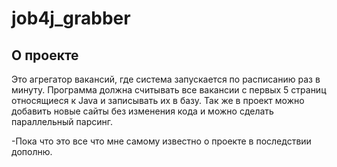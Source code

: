 # job4j_grabber

## О проекте

Это агрегатор вакансий, где система запускается по расписанию раз в минуту.
Программа должна считывать все вакансии c первых 5 страниц относящиеся к Java и записывать их в базу.
Так же в проект можно добавить новые сайты без изменения кода и можно сделать параллельный парсинг.

-Пока что это все что мне самому известно о проекте в последствии дополню.